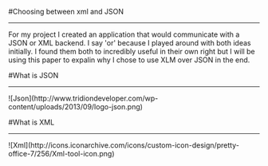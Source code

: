 #Choosing between xml and JSON
<hr/>

For my project I created an application that would communicate with a JSON or XML backend. I say 'or' because I played around with both ideas initially. I found them both to incredibly useful in their own right but I will be using this paper to expalin why I chose to use XLM over JSON in the end.

#What is JSON
<hr/>
![Json](http://www.tridiondeveloper.com/wp-content/uploads/2013/09/logo-json.png)


#What is XML 
<hr/>
![Xml](http://icons.iconarchive.com/icons/custom-icon-design/pretty-office-7/256/Xml-tool-icon.png)

